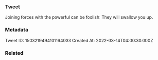 ### Tweet
Joining forces with the powerful can be foolish: They will swallow you up.

### Metadata
Tweet ID: 1503219494101164033
Created At: 2022-03-14T04:00:30.000Z

### Related


